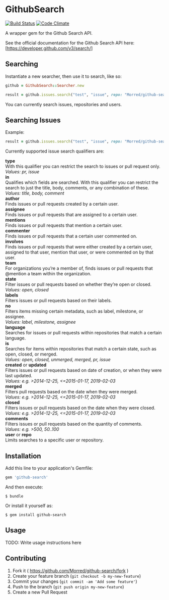 # GithubSearch 
[![Build Status](https://travis-ci.org/Morred/github-search.svg?branch=master)](https://travis-ci.org/Morred/github-search) [![Code Climate](https://codeclimate.com/github/Morred/github-search/badges/gpa.svg)](https://codeclimate.com/github/Morred/github-search)

A wrapper gem for the Github Search API.

See the official documentation for the Github Search API here: [https://developer.github.com/v3/search/]

## Searching

Instantiate a new searcher, then use it to search, like so:

```ruby
github = GithubSearch::Searcher.new

result = github.issues.search("test", "issue", repo: "Morred/github-search", label: "enhancement")
```

You can currently search issues, repositories and users.

## Searching Issues

Example:
```ruby
result = github.issues.search("test", "issue", repo: "Morred/github-search", language: "Ruby")
```

Currently supported issue search qualifiers are:

**type**  
With this qualifier you can restrict the search to issues or pull request only.  
*Values: pr, issue*  
**in**  
Qualifies which fields are searched. With this qualifier you can restrict the search to just the title, body, comments, or any combination of these.  
*Values: title, body, comment*  
**author**  
Finds issues or pull requests created by a certain user.  
**assignee**  
Finds issues or pull requests that are assigned to a certain user.  
**mentions**  
Finds issues or pull requests that mention a certain user.  
**commenter**  
Finds issues or pull requests that a certain user commented on.  
**involves**  
Finds issues or pull requests that were either created by a certain user, assigned to that user, mention that user, or were commented on by that user.  
**team**  
For organizations you’re a member of, finds issues or pull requests that @mention a team within the organization.  
**state**  
Filter issues or pull requests based on whether they’re open or closed.  
*Values: open, closed*  
**labels**  
Filters issues or pull requests based on their labels.  
**no**  
Filters items missing certain metadata, such as label, milestone, or assignee.  
*Values: label, milestone, assignee*  
**language**  
Searches for issues or pull requests within repositories that match a certain language.  
**is**  
Searches for items within repositories that match a certain state, such as open, closed, or merged.  
*Values: open, closed, unmerged, merged, pr, issue*  
**created** or **updated**  
Filters issues or pull requests based on date of creation, or when they were last updated.  
*Values: e.g. >2014-12-25, <=2015-01-17, 2019-02-03*  
**merged**  
Filters pull requests based on the date when they were merged.  
*Values: e.g. >2014-12-25, <=2015-01-17, 2019-02-03*  
**closed**  
Filters issues or pull requests based on the date when they were closed.  
*Values: e.g. >2014-12-25, <=2015-01-17, 2019-02-03*  
**comments**  
Filters issues or pull requests based on the quantity of comments.  
*Values: e.g. >500, 50..100*  
**user** or **repo**  
Limits searches to a specific user or repository.  

## Installation

Add this line to your application's Gemfile:

```ruby
gem 'github-search'
```

And then execute:

    $ bundle

Or install it yourself as:

    $ gem install github-search

## Usage

TODO: Write usage instructions here

## Contributing

1. Fork it ( https://github.com/Morred/github-search/fork )
2. Create your feature branch (`git checkout -b my-new-feature`)
3. Commit your changes (`git commit -am 'Add some feature'`)
4. Push to the branch (`git push origin my-new-feature`)
5. Create a new Pull Request
